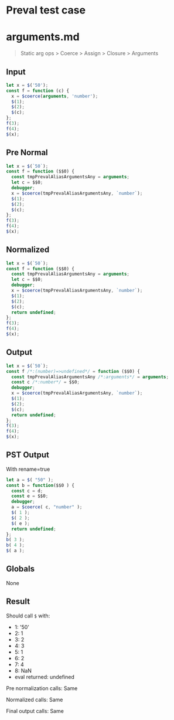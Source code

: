 # Preval test case

# arguments.md

> Static arg ops > Coerce > Assign > Closure > Arguments

## Input

`````js filename=intro
let x = $('50');
const f = function (c) {
  x = $coerce(arguments, 'number');
  $(1);
  $(2);
  $(c);
};
f(3);
f(4);
$(x);
`````

## Pre Normal


`````js filename=intro
let x = $(`50`);
const f = function ($$0) {
  const tmpPrevalAliasArgumentsAny = arguments;
  let c = $$0;
  debugger;
  x = $coerce(tmpPrevalAliasArgumentsAny, `number`);
  $(1);
  $(2);
  $(c);
};
f(3);
f(4);
$(x);
`````

## Normalized


`````js filename=intro
let x = $(`50`);
const f = function ($$0) {
  const tmpPrevalAliasArgumentsAny = arguments;
  let c = $$0;
  debugger;
  x = $coerce(tmpPrevalAliasArgumentsAny, `number`);
  $(1);
  $(2);
  $(c);
  return undefined;
};
f(3);
f(4);
$(x);
`````

## Output


`````js filename=intro
let x = $(`50`);
const f /*:(number)=>undefined*/ = function ($$0) {
  const tmpPrevalAliasArgumentsAny /*:arguments*/ = arguments;
  const c /*:number*/ = $$0;
  debugger;
  x = $coerce(tmpPrevalAliasArgumentsAny, `number`);
  $(1);
  $(2);
  $(c);
  return undefined;
};
f(3);
f(4);
$(x);
`````

## PST Output

With rename=true

`````js filename=intro
let a = $( "50" );
const b = function($$0 ) {
  const c = d;
  const e = $$0;
  debugger;
  a = $coerce( c, "number" );
  $( 1 );
  $( 2 );
  $( e );
  return undefined;
};
b( 3 );
b( 4 );
$( a );
`````

## Globals

None

## Result

Should call `$` with:
 - 1: '50'
 - 2: 1
 - 3: 2
 - 4: 3
 - 5: 1
 - 6: 2
 - 7: 4
 - 8: NaN
 - eval returned: undefined

Pre normalization calls: Same

Normalized calls: Same

Final output calls: Same
